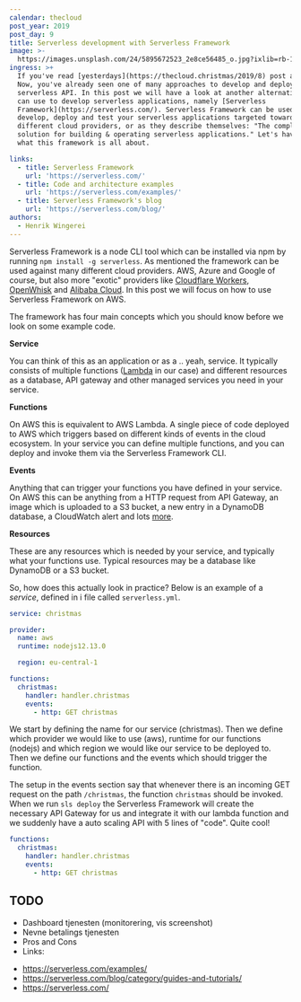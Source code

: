 ```yaml
---
calendar: thecloud
post_year: 2019
post_day: 9
title: Serverless development with Serverless Framework
image: >-
  https://images.unsplash.com/24/5895672523_2e8ce56485_o.jpg?ixlib=rb-1.2.1&ixid=eyJhcHBfaWQiOjEyMDd9&auto=format&fit=crop&w=1800&q=80
ingress: >+
  If you've read [yesterdays](https://thecloud.christmas/2019/8) post about ZEIT
  Now, you've already seen one of many approaches to develop and deploy a
  serverless API. In this post we will have a look at another alternative you
  can use to develop serverless applications, namely [Serverless
  Framework](https://serverless.com/). Serverless Framework can be used to
  develop, deploy and test your serverless applications targeted towards
  different cloud providers, or as they describe themselves: "The complete
  solution for building & operating serverless applications." Let's have look on
  what this framework is all about.

links:
  - title: Serverless Framework
    url: 'https://serverless.com/'
  - title: Code and architecture examples
    url: 'https://serverless.com/examples/'
  - title: Serverless Framework's blog
    url: 'https://serverless.com/blog/'
authors:
  - Henrik Wingerei
---
```

Serverless Framework is a node CLI tool which can be installed via npm by running `npm install -g serverless`. As mentioned the framework can be used against many different cloud providers. AWS, Azure and Google of course, but also more "exotic" providers like [Cloudflare Workers](https://workers.cloudflare.com/), [OpenWhisk](https://openwhisk.apache.org/) and [Alibaba Cloud](https://www.alibabacloud.com/). In this post we will focus on how to use Serverless Framework on AWS.

The framework has four main concepts which you should know before we look on some example code.

**Service**

You can think of this as an application or as a .. yeah, service. It typically  consists of multiple functions ([Lambda](https://docs.aws.amazon.com/lambda/) in our case) and different resources as a database, API gateway and other managed services you need in your service.

**Functions**

On AWS this is equivalent to AWS Lambda. A single piece of code deployed to AWS which triggers based on different kinds of events in the cloud ecosystem. In your service you can define multiple functions, and you can deploy and invoke them via the Serverless Framework CLI.

**Events**

Anything that can trigger your functions you have defined in your service. On AWS this can be anything from a HTTP request from API Gateway, an image which is uploaded to a S3 bucket, a new entry in a DynamoDB database, a CloudWatch alert and lots [more](https://serverless.com/framework/docs/providers/aws/events/).

**Resources**

These are any resources which is needed by your service, and typically what your functions use. Typical resources may be a database like DynamoDB or a S3 bucket.

So, how does this actually look in practice? Below is an example of a *service*, defined in i file called `serverless.yml`.

```yaml
service: christmas 

provider:
  name: aws
  runtime: nodejs12.13.0

  region: eu-central-1

functions:
  christmas:
    handler: handler.christmas
    events:
      - http: GET christmas
```

We start by defining the name for our service (christmas). Then we define which provider we would like to use (aws), runtime for our functions (nodejs) and which region we would like our service to be deployed to. Then we define our functions and the events which should trigger the function. 

The setup in the events section say that whenever there is an incoming GET request on the path `/christmas`, the function `christmas` should be invoked. When we run `sls deploy` the Serverless Framework will create the necessary API Gateway for us and integrate it with our lambda function and we suddenly have a auto scaling API with 5 lines of "code". Quite cool!

```yaml
functions:
  christmas:
    handler: handler.christmas
    events:
      - http: GET christmas
``` 

## TODO

* Dashboard tjenesten (monitorering, vis screenshot)
* Nevne betalings tjenesten
* Pros and Cons
* Links: 
- https://serverless.com/examples/
- https://serverless.com/blog/category/guides-and-tutorials/
- https://serverless.com/

